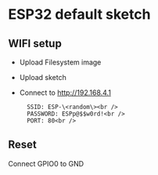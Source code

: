 # ESP32 default sketch

## WIFI setup

* Upload Filesystem image
* Upload sketch
* Connect to http://192.168.4.1

        SSID: ESP-\<random\><br />
        PASSWORD: ESPp@$$w0rd!<br />
        PORT: 80<br />

## Reset

Connect GPIO0 to GND